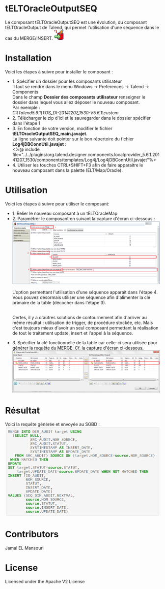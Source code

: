 # tELTOracleOutputSEQ
Le composant tELTOracleOutputSEQ est une évolution, du composant tELTOracleOutput de Talend, qui permet l'utilisation d'une séquence dans le cas du MERGE/INSERT. 
    <img src="images/tELTOracleOutputSEQ.png" alt="hi" class="inline"/>

# Installation
Voici les étapes à suivre pour installer le composant :
<ul>
<li>1. Spécifier un dossier pour les composants utilisateur <br/>
    Il faut se rendre dans le menu Windows -> Preferences -> Talend -> Components <br/> 
    Dans le champ <b>Dossier des composants utilisateur</b> renseigner le dossier dans lequel vous allez déposer le nouveau composant.<br/> Par exemple :<br/> 
      <i>C:\Talend5.6.1\TOS_DI-20141207_1530-V5.6.1\custom</i>
<li>2. Télécharger le zip d'ici et le sauvegarder dans le dossier spécifier dans l'étape 1 </li>

<li>3. En fonction de votre version, modifier le fichier <b>tELTOracleOutputSEQ_main.javajet</b>. <br/>
La ligne suivante doit pointer sur le bon répertoire du fichier <b>Log4jDBConnUtil.javajet </b>: <br/> 
    <%@ include file="../../plugins/org.talend.designer.components.localprovider_5.6.1.20141207_1530/components/templates/Log4j/Log4jDBConnUtil.javajet"%>
    </li>
    <li>4. Utiliser les touches CTRL+SHIFT+F3 afin de faire apparaitre le nouveau composant dans la palette (ELT/Map/Oracle).</li>
</ul>     


# Utilisation
Voici les étapes à suivre pour utiliser le composant:
<ul>
<li>1. Relier le nouveau composant à un tELTOracleMap</li>
<li>2. Paramétrer le composant en suivant la capture d'écran ci-dessous :
<img src="images/usage.png" alt="hi" class="inline"/>

L'option permettant l'utilisation d'une séquence apparait dans l'étape 4. Vous pouvez désormais utiliser une séquence afin d'alimenter la clé primaire de la table (décocher dans l'étape 3).<br/> <br/> 

Certes, il y a d'autres solutions de contournement afin d'arriver au même résultat : utilisation de trigger, de procédure stockée, etc. Mais c'est toujours mieux d'avoir un seul composant permettant la réalisation de tout le traitement update, insert et l'appel à la séquence. <br/> 

</li>
<li>3. Spécifier la clé fonctionnelle de la table car celle-ci sera utilisée pour générer la requête du MERGE. Cf. la capture d'écran ci-dessous. 
<img src="images/schema.png" alt="hi" class="inline"/>
</li>
</ul>


# Résultat 
Voici la requête générée et envoyée au SGBD :
<img src="images/result.png" alt="hi" class="inline"/>

# Contributors

Jamal EL Mansouri

# License

Licensed under the Apache V2 License





